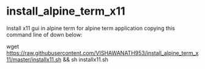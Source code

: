 # install_alpine_term_x11


Install x11 gui in alpine term for alpine term application copying this command line of down below:

wget https://raw.githubusercontent.com/VISHAWANATH953/install_alpine_term_x11/master/installx11.sh && sh installx11.sh


